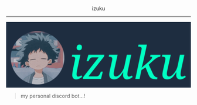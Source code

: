 <p align="center">izuku
<hr>
<img align="center" src="assets/izuku_banner.png" alt="banner">
</p>

> my personal discord bot...!
